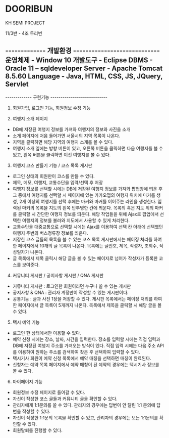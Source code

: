 # DOORIBUN
KH SEMI PROJECT

11/3반 - 4조 두리번

------------- 개발환경 ----------------------------
운영체제 - Window 10
개발도구 - Eclipse
DBMS - Oracle 11 – sqldeveloper
Server - Apache Tomcat 8.5.60
Language - Java, HTML, CSS, JS, JQuery, Servlet
-------------------------------------------------

------------- 구현기능 ----------------------------

1.	회원가입, 로그인 기능, 회원정보 수정 기능

2.	여행지 소개 페이지
-	DB에 저장된 여행지 정보를 가져와 여행지의 정보와 사진을 소개
-	소개 페이지에 처음 들어가면 서울시의 지역 목록이 나온다.
-	지역을 클릭하면 해당 지역의 여행지 소개를 볼 수 있다.
-	여행지 소개 옆에는 방향 버튼이 있고, 오른쪽 버튼을 클릭하면 다음 여행지를 볼 수 있고, 왼쪽 버튼을 클릭하면 이전 여행지를 볼 수 있다.

3.	여행지 코스 만들기 기능 / 코스 목록 게시판
-	로그인 상태의 회원만이 코스를 만들 수 있다.
-	제목, 메모, 여행지, 교통수단을 입력/선택 후 저장
-	여행지 정보를 선택할 시에는 DB에 저장된 여행지 정보를 가져와 팝업창에 띄운 후 그 중에서 여행지를 선택할 시 페이지에 있는 카카오맵의 여행지 위치에 마커를 생성, 2개 이상의 여행지를 선택 후에는 마커와 마커를 이어주는 라인을 생성한다. 입력된 마커의 목록을 지도의 왼쪽 반투명한 칸에 띄운다. 목록의 혹은 지도 위의 마커를 클릭할 시 간단한 여행지 정보를 띄운다. 해당 작업들을 위해 Ajax로 팝업에서 선택한 여행지의 정보를 불러와 지도에서 사용할 수 있게 처리한다.
-	교통수단을 대중교통으로 선택할 시에는 Ajax를 이용하여 선택 칸 아래에 선택했던 여행지 주변의 버스정류장 정보를 띄운다.
-	저장한 코스 글들의 목록을 볼 수 있는 코스 목록 게시판에서는 페이징 처리를 하여 한 페이지에서 10개의 글 목록이 나온다. 목록에는 글번호, 제목, 작성자, 조회수, 작성일자가 나온다.
-	글 목록에서 제목 클릭시 해당 글을 볼 수 있는 페이지로 넘어가 작성자가 등록한 코스를 보여준다.

4.	커뮤니티 게시판 / 공지사항 게시판 / QNA 게시판
-	커뮤니티 게시판 : 로그인한 회원이라면 누구나 쓸 수 있는 게시판
-	공지사항 & QNA : 관리자 계정만이 작성할 수 있는 게시판이다.
-	공통기능 : 글과 사진 1장을 저장할 수 있다. 게시판 목록에서는 페이징 처리를 하여 한 페이지에서 글 목록이 5개까지 나온다.
목록에서 제목을 클릭할 시 해당 글을 볼 수 있다.

5.	택시 예약 기능
-	로그인 한 상태에서만 이용할 수 있다.
-	예약 신청 시에는 장소, 날짜, 시간을 입력한다. 장소를 입력할 시에는 직접 입력과 DB에 저장된 여행지 주소를 가져오는 방식이 있다. 직접 입력 시에는 다음 주소 API를 이용하여 원하는 주소를 검색하여 찾은 후 선택하여 입력할 수 있다.
-	택시기사 회원이 예약 신청 목록에서 예약 매칭을 선택하면 매칭이 완료된다.
-	신청자는 예약 목록 페이지에서 예약 매칭이 된 예약의 경우에는 택시기사 정보를 볼 수 있다. 

6.	마이페이지 기능
-	회원정보 수정 페이지로 들어갈 수 있다.
-	자신이 작성한 코스 글들과 커뮤니티 글을 확인할 수 있다.
-	관리자에게 1:1문의를 쓸 수 있다. 관리자의 경우에는 답변이 안 달린 1:1 문의에 답변을 작성할 수 있다.
-	자신이 작성한 1:1문의 목록을 확인할 수 있고, 관리자의 경우에는 모든 1:1문의를 확인할 수 있다.
-	회원탈퇴를 진행할 수 있다.
